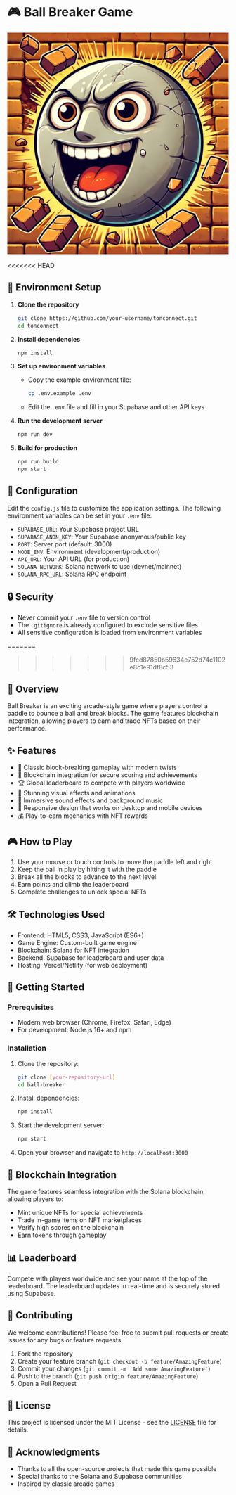 # 🎮 Ball Breaker Game

![Ball Breaker Game](BALL%20BLOCK%20BREAKER.jpg)

<<<<<<< HEAD
## 🚀 Environment Setup

1. **Clone the repository**
   ```bash
   git clone https://github.com/your-username/tonconnect.git
   cd tonconnect
   ```

2. **Install dependencies**
   ```bash
   npm install
   ```

3. **Set up environment variables**
   - Copy the example environment file:
     ```bash
     cp .env.example .env
     ```
   - Edit the `.env` file and fill in your Supabase and other API keys

4. **Run the development server**
   ```bash
   npm run dev
   ```

5. **Build for production**
   ```bash
   npm run build
   npm start
   ```

## 🔧 Configuration

Edit the `config.js` file to customize the application settings. The following environment variables can be set in your `.env` file:

- `SUPABASE_URL`: Your Supabase project URL
- `SUPABASE_ANON_KEY`: Your Supabase anonymous/public key
- `PORT`: Server port (default: 3000)
- `NODE_ENV`: Environment (development/production)
- `API_URL`: Your API URL (for production)
- `SOLANA_NETWORK`: Solana network to use (devnet/mainnet)
- `SOLANA_RPC_URL`: Solana RPC endpoint

## 🔒 Security

- Never commit your `.env` file to version control
- The `.gitignore` is already configured to exclude sensitive files
- All sensitive configuration is loaded from environment variables

=======
>>>>>>> 9fcd87850b59634e752d74c1102e8c1e91df8c53
## 🚀 Overview
Ball Breaker is an exciting arcade-style game where players control a paddle to bounce a ball and break blocks. The game features blockchain integration, allowing players to earn and trade NFTs based on their performance.

## ✨ Features

- 🎯 Classic block-breaking gameplay with modern twists
- 🔗 Blockchain integration for secure scoring and achievements
- 🏆 Global leaderboard to compete with players worldwide
- 🎨 Stunning visual effects and animations
- 🎵 Immersive sound effects and background music
- 📱 Responsive design that works on desktop and mobile devices
- 💰 Play-to-earn mechanics with NFT rewards

## 🎮 How to Play

1. Use your mouse or touch controls to move the paddle left and right
2. Keep the ball in play by hitting it with the paddle
3. Break all the blocks to advance to the next level
4. Earn points and climb the leaderboard
5. Complete challenges to unlock special NFTs

## 🛠️ Technologies Used

- Frontend: HTML5, CSS3, JavaScript (ES6+)
- Game Engine: Custom-built game engine
- Blockchain: Solana for NFT integration
- Backend: Supabase for leaderboard and user data
- Hosting: Vercel/Netlify (for web deployment)

## 🚀 Getting Started

### Prerequisites

- Modern web browser (Chrome, Firefox, Safari, Edge)
- For development: Node.js 16+ and npm

### Installation

1. Clone the repository:
   ```bash
   git clone [your-repository-url]
   cd ball-breaker
   ```

2. Install dependencies:
   ```bash
   npm install
   ```

3. Start the development server:
   ```bash
   npm start
   ```

4. Open your browser and navigate to `http://localhost:3000`

## 🔗 Blockchain Integration

The game features seamless integration with the Solana blockchain, allowing players to:

- Mint unique NFTs for special achievements
- Trade in-game items on NFT marketplaces
- Verify high scores on the blockchain
- Earn tokens through gameplay

## 📊 Leaderboard

Compete with players worldwide and see your name at the top of the leaderboard. The leaderboard updates in real-time and is securely stored using Supabase.

## 🤝 Contributing

We welcome contributions! Please feel free to submit pull requests or create issues for any bugs or feature requests.

1. Fork the repository
2. Create your feature branch (`git checkout -b feature/AmazingFeature`)
3. Commit your changes (`git commit -m 'Add some AmazingFeature'`)
4. Push to the branch (`git push origin feature/AmazingFeature`)
5. Open a Pull Request

## 📄 License

This project is licensed under the MIT License - see the [LICENSE](LICENSE) file for details.

## 🙏 Acknowledgments

- Thanks to all the open-source projects that made this game possible
- Special thanks to the Solana and Supabase communities
- Inspired by classic arcade games